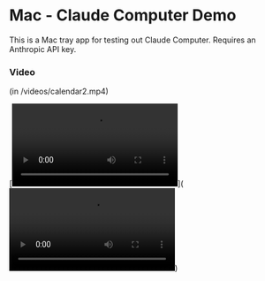 # Mac - Claude Computer Demo

This is a Mac tray app for testing out Claude Computer. Requires an Anthropic API key.

### Video

(in /videos/calendar2.mp4)

[![Calendar Demo](https://github.com/ThariqS/Clade-Computer-Use-Mac/raw/refs/heads/main/videos/calendar2.mp4)](<video controls src="https://github.com/ThariqS/Clade-Computer-Use-Mac/raw/refs/heads/main/videos/calendar2.mp4" title="videos/calendar2.mp4"></video>)
